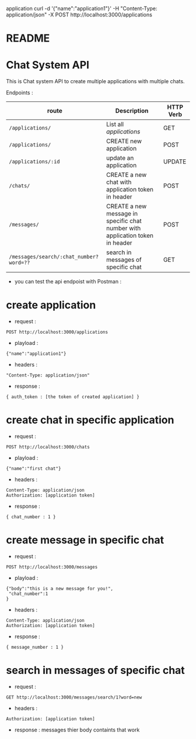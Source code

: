 application 
curl -d '{"name":"application1"}' -H "Content-Type: application/json" -X POST http://localhost:3000/applications




# README

# Chat System API

This is Chat system API to create multiple applications with multiple chats.


Endpoints : 

| route | Description | HTTP Verb
| --- | --- | ---
| `/applications/` | List all *applications*  | GET 
| `/applications/` | CREATE new application  | POST
| `/applications/:id` | update an application  | UPDATE
| `/chats/` | CREATE a new chat with application token in header| POST
| `/messages/` | CREATE a new message in specific chat number with application token in header| POST
| `/messages/search/:chat_number?word=??` | search in messages of specific chat | GET

- you can test the api endpoist with Postman : 

#  create application

* request : 
```
POST http://localhost:3000/applications
`````

* playload : 

```
{"name":"application1"}
```

* headers  : 

```
"Content-Type: application/json"

`````
* response : 
````
{ auth_token : [the token of created application] }
``````

# create chat in specific application 

* request : 
```
POST http://localhost:3000/chats
```

* playload : 

```
{"name":"first chat"}
````

* headers  : 

```
Content-Type: application/json
Authorization: [application token]
`````
* response : 
````
{ chat_number : 1 }
``````

# create message in specific chat 
* request : 
```
POST http://localhost:3000/messages
```

* playload : 

```
{"body":"this is a new message for you!",
 "chat_number":1
}

````

* headers  : 

```
Content-Type: application/json
Authorization: [application token]
`````

* response : 
```
{ message_number : 1 }
```


# </a> search in messages of specific chat 
* request : 
```
GET http://localhost:3000/messages/search/1?word=new
```

* headers  : 

```
Authorization: [application token]
`````
* response : messages thier body containts that work
